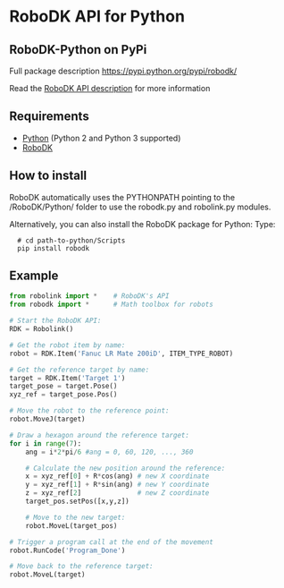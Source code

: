 
RoboDK API for Python
======================

RoboDK-Python on PyPi
------------
Full package description
https://pypi.python.org/pypi/robodk/

Read the [RoboDK API description](../README.md) for more information

Requirements
------------
- [Python](https://www.python.org/downloads/) (Python 2 and Python 3 supported)
- [RoboDK](https://robodk.com/download)

How to install
------------
RoboDK automatically uses the PYTHONPATH pointing to the /RoboDK/Python/ folder to use the robodk.py and robolink.py modules.

Alternatively, you can also install the RoboDK package for Python:
Type:
```
  # cd path-to-python/Scripts
  pip install robodk
```

Example
------------
```python
from robolink import *    # RoboDK's API
from robodk import *      # Math toolbox for robots

# Start the RoboDK API:
RDK = Robolink()

# Get the robot item by name:
robot = RDK.Item('Fanuc LR Mate 200iD', ITEM_TYPE_ROBOT)

# Get the reference target by name:
target = RDK.Item('Target 1')
target_pose = target.Pose()
xyz_ref = target_pose.Pos()

# Move the robot to the reference point:
robot.MoveJ(target)

# Draw a hexagon around the reference target:
for i in range(7):
    ang = i*2*pi/6 #ang = 0, 60, 120, ..., 360

    # Calculate the new position around the reference:
    x = xyz_ref[0] + R*cos(ang) # new X coordinate
    y = xyz_ref[1] + R*sin(ang) # new Y coordinate
    z = xyz_ref[2]              # new Z coordinate
    target_pos.setPos([x,y,z])

    # Move to the new target:
    robot.MoveL(target_pos)

# Trigger a program call at the end of the movement
robot.RunCode('Program_Done')

# Move back to the reference target:
robot.MoveL(target)
```
